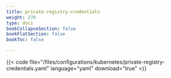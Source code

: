 ```yaml
---
title: private-registry-credentials
weight: 270
type: docs
bookCollapseSection: false
bookFlatSection: false
bookToc: false

---
```


{{< code file="/files/configurations/kubernetes/private-registry-credentials.yaml" language="yaml" download="true" >}}
